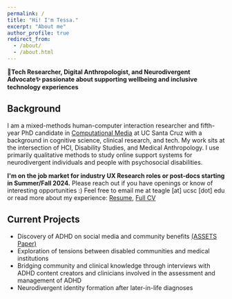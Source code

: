 ```yaml
---
permalink: /
title: "Hi! I'm Tessa."
excerpt: "About me"
author_profile: true
redirect_from: 
  - /about/
  - /about.html
---
```


**📱Tech Researcher, Digital Anthropologist, and Neurodivergent Advocate✨ passionate about supporting wellbeing and inclusive technology experiences**
## Background
I am a mixed-methods human-computer interaction researcher and fifth-year PhD candidate in <a href="https://www.soe.ucsc.edu/departments/computational-media">Computational Media</a> at UC Santa Cruz with a background in cognitive science, clinical research, and tech. My work sits at the intersection of HCI, Disability Studies, and Medical Anthropology. I use primarily qualitative methods to study online support systems for neurodivergent individuals and people with psychosocial disabilities.

**I'm on the job market for industry UX Research roles or post-docs starting in Summer/Fall 2024.** Please reach out if you have openings or know of interesting opportunities :) Feel free to email me at teagle [at] ucsc [dot] edu or read more about my experience: <a href="https://drive.google.com/file/d/1z4vPZ9HFXnJX0RjBNYW2Pg8HIfASSSsK/view?usp=sharing">Resume</a>, <a href="https://docs.google.com/document/d/1fVXjq2zpsLfV2D0ZVPjSc5PEJuSGxBjOFSl-BDnDwGc/edit?usp=sharing">Full CV</a>

## Current Projects
* Discovery of ADHD on social media and community benefits [(ASSETS Paper)](https://drive.google.com/file/d/1OBNMfZmTm036DeW_ZPJz7g6Q6IBvZRyj/view)
* Exploration of tensions between disabled communities and medical institutions
* Bridging community and clinical knowledge through interviews with ADHD content creators and clinicians involved in the assessment and management of ADHD
* Neurodivergent identity formation after later-in-life diagnoses
